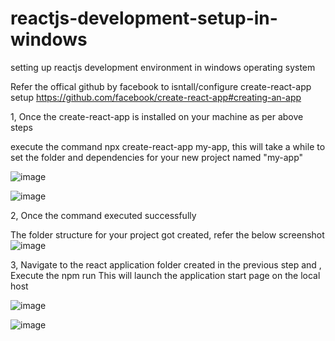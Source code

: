 # reactjs-development-setup-in-windows
setting up reactjs development environment in windows operating system 



Refer the offical github by facebook to isntall/configure  create-react-app setup 
https://github.com/facebook/create-react-app#creating-an-app


1, Once the create-react-app  is installed on your machine as per above steps

execute the command npx create-react-app my-app, this will take a while to set the folder and dependencies for your new project named "my-app"

![image](https://user-images.githubusercontent.com/11384742/87242379-83362880-c46f-11ea-805b-d76d787a8c36.png)

![image](https://user-images.githubusercontent.com/11384742/87242453-24bd7a00-c470-11ea-9bdf-675745909217.png)

2, Once the command executed successfully 

The folder structure for your project got created, refer the below screenshot 
![image](https://user-images.githubusercontent.com/11384742/87242679-3f90ee00-c472-11ea-8a07-c0378dba6a9c.png)

3, Navigate to the react application folder created in the  previous step and ,  Execute the npm run This will launch the application start page on the local host


![image](https://user-images.githubusercontent.com/11384742/87242622-d01afe80-c471-11ea-81ce-73928d788487.png)


![image](https://user-images.githubusercontent.com/11384742/87242524-cd6bd980-c470-11ea-84c5-d68f90585760.png)
